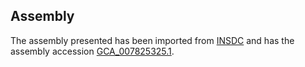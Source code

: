 
Assembly
--------

The assembly presented has been imported from 
[INSDC](http://www.insdc.org) and has the assembly accession
[GCA\_007825325.1](http://www.ebi.ac.uk/ena/data/view/GCA_007825325.1).


